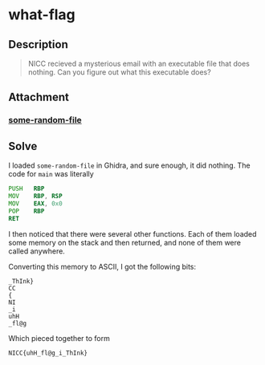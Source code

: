 # what-flag

## Description
> NICC recieved a mysterious email with an executable file that does nothing. Can you figure out what this executable does?

## Attachment
### [some-random-file](./some-random-file)

## Solve
I loaded `some-random-file` in Ghidra, and sure enough, it did nothing. 
The code for `main` was literally

```asm
PUSH   RBP
MOV    RBP, RSP
MOV    EAX, 0x0
POP    RBP
RET
```

I then noticed that there were several other functions. Each of them loaded some memory on the stack and then returned, and none of them were called anywhere.

Converting this memory to ASCII, I got the following bits:

```
_ThInk}
CC
{
NI
_i
uhH
_fl@g
```

Which pieced together to form

`NICC{uhH_fl@g_i_ThInk}`
